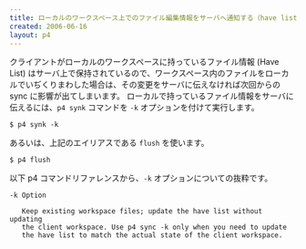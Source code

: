 ```yaml
---
title: ローカルのワークスペース上でのファイル編集情報をサーバへ通知する（have list の更新）
created: 2006-06-16
layout: p4
---
```


クライアントがローカルのワークスペースに持っているファイル情報 (Have List) はサーバ上で保持されているので、ワークスペース内のファイルをローカルでいぢくりまわした場合は、その変更をサーバに伝えなければ次回からの sync に影響が出てしまいます。
ローカルで持っているファイル情報をサーバに伝えるには、`p4 synk` コマンドを `-k` オプションを付けて実行します。

```
$ p4 synk -k
```

あるいは、上記のエイリアスである `flush` を使います。

```
$ p4 flush
```

以下 p4 コマンドリファレンスから、`-k` オプションについての抜粋です。

```
-k Option

   Keep existing workspace files; update the have list without updating
   the client workspace. Use p4 sync -k only when you need to update
   the have list to match the actual state of the client workspace.
```

